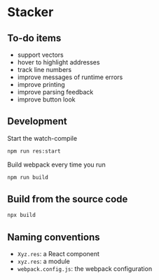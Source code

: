 # Stacker

## To-do items

- support vectors
- hover to highlight addresses
- track line numbers
- improve messages of runtime errors
- improve printing
- improve parsing feedback
- improve button look

## Development

Start the watch-compile

```sh
npm run res:start
```

Build webpack every time you run

```sh
npm run build
```

## Build from the source code

```sh
npx build
```

## Naming conventions

- `Xyz.res`: a React component
- `xyz.res`: a module
- `webpack.config.js`: the webpack configuration
